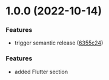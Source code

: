 # 1.0.0 (2022-10-14)


### Features

* trigger semantic release ([6355c24](https://github.com/spaceship-prompt/spaceship-flutter/commit/6355c24214199d3faba7297184a959408aca6632))

### Features

* added Flutter section
